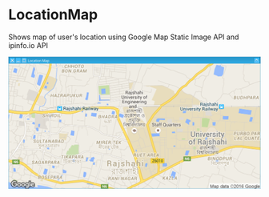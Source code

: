 # LocationMap
Shows map of user's location using Google Map Static Image API and ipinfo.io API

![Screenshot](screenshot.png)
